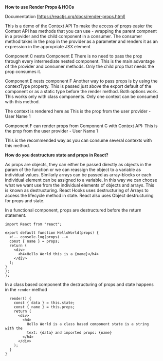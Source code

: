 **How to use Render Props & HOCs**

Documentation [https://reactjs.org/docs/render-props.html]

This is a demo of the Context API
To make the access of props easier the Context API has methods that you can use - wrapping the parent compnent in a provider and the child component in a consumer. The consumer method takes in the prop in the provider as a parameter and renders it as an expression in the appropriate JSX element

Component C nests Component E
There is no need to pass the prop through every intermediate nested component. This is the main advantage of the provider and consumer methods. Only the child prop that needs the prop consumes it.

Component E nests component F
Another way to pass props is by using the contextType property. This is passed just above the export default of the component or as a static type before the render method. Both options work. This works only with class components. Only one context can be consumed with this method.

The context is rendered here as This is the prop from the user provider - User Name 1

Component F can render props from Component C with Context API:
This is the prop from the user provider - User Name 1

This is the recommended way as you can consume several contexts with this method.

**How do you destructure state and props in React?**

As props are objects, they can either be passed directly as objects in the param of the function or we can reassign the object to a variable as individual values. Similarly arrays can be passed as array-blocks or each individual element can be assigned to a variable. In this way we can choose what we want use from the individual elements of objects and arrays.
This is known as destructuring. React Hooks uses destructuring of Arrays to access the lifecycle method in state. React also uses Object destructuring for props and state.

In a functional component, props are destructured before the return statement.

```
import React from "react";

export default function HelloWorld(props) {
  <!-- console.log(props) -->
  const { name } = props;
  return (
    <div>
      <h4>Hello World this is a {name}</h4>
    </div>
  );
}
);
};

```

In a class based component the destructuring of props and state happens in the `render` method

```
  render() {
    const { data } = this.state;
    const { name } = this.props;
    return (
      <div>
        <h4>
          Hello World is a class based component state is a string with the
          text: {data} and imported props: {name}
        </h4>
      </div>
    );
  }
}

```
